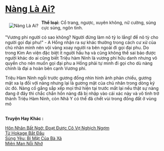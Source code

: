 <a href="https://utruyen.com/truyen/nang-la-ai/19152/" title="Nàng Là Ai?"><h1>Nàng Là Ai?</h1></a><div style="display:table"><img align="right" style="float: left; padding: 10px;" src="https://utruyen.com/images/story/200x260/nang-la-ai.jpg" alt="Nàng Là Ai?"><b>Thể loại:</b> Cổ trang, ngược, xuyên không, nữ cường, sủng cực sủng, ngôn tình.<p></p>"Vương phi người có sao không? Người đừng làm nô tỳ lo lắng! để nô tỳ cho người gọi đại phu!" - A Hồng nhận ra sự khác thường trong cách cư xử của chủ nhân mình nên vội vàng xoay người ra bên ngoài đi gọi đại phu. Do trong Kim An viện đặc biệt ít người hầu hạ và cũng không thể sai bảo được người khác do ai cũng biết Triệu hàm Ninh là vương phi hữu danh nhưng vô quyền cho nên muốn gọi đại phu a Hồng phải tự mình đi gọi cho dù nàng chính là đại a hoàn bên cạnh Vương phi.<p></p>Triệu Hàm Ninh ngồi trước gương đồng nhìn hình ảnh phản chiếu, gương mặt xa lạ đối với nàng nhưng lại là gương mặt của chủ nhân trong dòng ký ức đó. Nàng cố gắng sắp xếp mọi thứ hiện tại trước mắt lại nếu thật sự nàng đang ở đây thì chắc chắn hồn nàng đã bị nhập vào cái xác này và vô tình trở thành Triệu Hàm Ninh, còn Nhã Y có thể đã chết vùi trong đống đất ở vùng mỏ</div><p><br><b>Truyện Hay Khác :</b></p><a href="https://utruyen.com/truyen/hon-nhan-bat-ngo-doat-duoc-co-vo-nghich-ngom/17012/" alt="Hôn Nhân Bất Ngờ: Đoạt Được Cô Vợ Nghịch Ngợm">Hôn Nhân Bất Ngờ: Đoạt Được Cô Vợ Nghịch Ngợm</a><br/><a href="https://truyenngontinhay.wordpress.com/2019/10/03/tu-hokage-bat-dau/" alt="Từ Hokage Bắt Đầu">Từ Hokage Bắt Đầu</a><br/><a href="https://github.com/quanluxury/ngontinhhot/tree/master/truyenhay/17301/" alt="Sủng Yêu: Bí Mật Của Bà Xã">Sủng Yêu: Bí Mật Của Bà Xã</a><br/><a href="https://truyenngontinhay.wordpress.com/2019/10/03/mien-man-noi-nho/" alt="Miên Man Nỗi Nhớ">Miên Man Nỗi Nhớ</a><br/>
